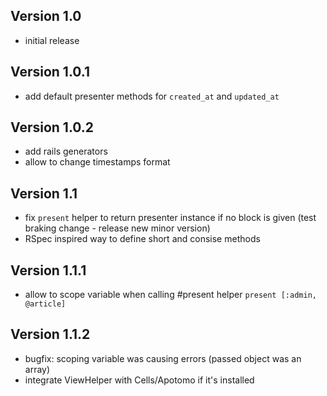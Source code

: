 ## Version 1.0

* initial release

## Version 1.0.1

* add default presenter methods for `created_at` and `updated_at`

## Version 1.0.2

* add rails generators
* allow to change timestamps format

## Version 1.1

* fix `present` helper to return presenter instance if no block is given (test braking change - release new minor version)
* RSpec inspired way to define short and consise methods

## Version 1.1.1

* allow to scope variable when calling #present helper `present [:admin, @article]`

## Version 1.1.2

* bugfix: scoping variable was causing errors (passed object was an array)
* integrate ViewHelper with Cells/Apotomo if it's installed
